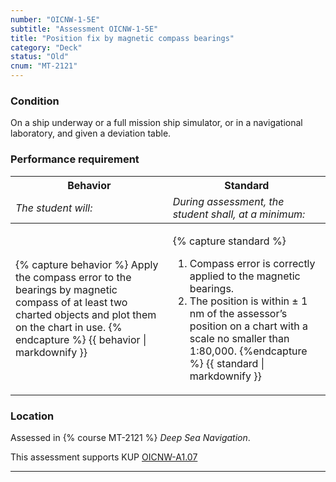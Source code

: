 ```yaml
---
number: "OICNW-1-5E"
subtitle: "Assessment OICNW-1-5E"
title: "Position fix by magnetic compass bearings"
category: "Deck"
status: "Old"
cnum: "MT-2121"
---
```

### Condition

On a ship underway or a full mission ship simulator, or in a navigational laboratory, and given a deviation table.

### Performance requirement 

<table width='100%' class='Guidelines'>
 <thead>
 <tr>
     <th class='thirty'>Behavior</th>
     <th class='seventy'>Standard</th>
 </tr>
 <tr>
     <td><em>The student will:</em></td>
     <td><em>During assessment, the student shall, at a minimum:</em></td>
 </tr>
 </thead>
 <tbody>
 

<tr><td>

{% capture behavior %}
Apply the compass error to the bearings by magnetic compass of at least two charted objects and plot them on the chart in use.
{% endcapture %}
{{ behavior | markdownify }}

</td><td>

{% capture standard %}
1. Compass error is correctly applied to the magnetic bearings.
2. The position is within ± 1 nm of the assessor’s position on a chart with a scale no smaller than 1:80,000.
{%endcapture %}
{{ standard | markdownify }}

</td></tr>



 </tbody>
 </table>

### Location

Assessed in  {% course  MT-2121 %}  *Deep Sea Navigation*.

This assessment supports KUP [OICNW-A1.07]({{site.baseurl}}/tables/21.html#OICNW-A1.07)

***

